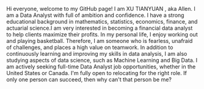 Hi everyone, welcome to my GitHub page! I am XU TIANYUAN , aka Allen. I am a Data Analyst with full of ambition and confidence.
I have a strong educational background in mathematics, statistics, economics, finance, and actuarial science.I am very interested in becoming a financial data analyst to help clients maximize their profits.
In my personal life, I enjoy working out and playing basketball. Therefore, I am someone who is fearless, unafraid of challenges, and places a high value on teamwork.
In addition to continuously learning and improving my skills in data analysis, I am also studying aspects of data science, such as Machine Learning and Big Data.
I am actively seeking full-time Data Analyst job opportunities, whether in the United States or Canada. I'm fully open to relocating for the right role.
If only one person can succeed, then why can't that person be me?
